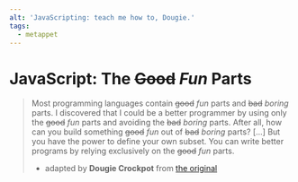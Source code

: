 ```yaml
---
alt: 'JavaScripting: teach me how to, Dougie.'
tags:
  - metappet
---
```


# JavaScript: The ~~Good~~ _Fun_ Parts

> Most programming languages contain ~~good~~ _fun_ parts and ~~bad~~ _boring_ parts. I
> discovered that I could be a better programmer by using only the ~~good~~ _fun_ parts
> and avoiding the ~~bad~~ _boring_ parts. After all, how can you build something ~~good~~
> _fun_ out of ~~bad~~ _boring_ parts? [...] But you have the power to define your own
> subset. You can write better programs by relying exclusively on the ~~good~~ _fun_
> parts.
>
> - adapted by **Dougie Crockpot** from
>   [the original](https://www.oreilly.com/library/view/javascript-the-good/9780596517748/)
